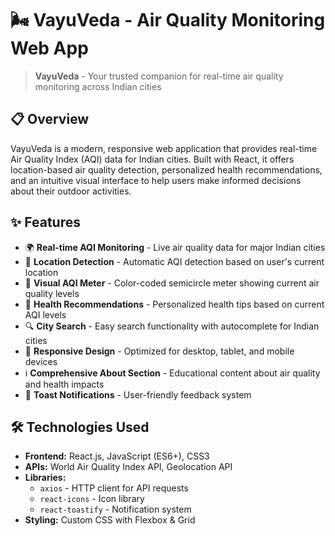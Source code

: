 # 🌬️ VayuVeda - Air Quality Monitoring Web App

> **VayuVeda** - Your trusted companion for real-time air quality monitoring across Indian cities

## 📋 Overview

VayuVeda is a modern, responsive web application that provides real-time Air Quality Index (AQI) data for Indian cities. Built with React, it offers location-based air quality detection, personalized health recommendations, and an intuitive visual interface to help users make informed decisions about their outdoor activities.

## ✨ Features

- 🌍 **Real-time AQI Monitoring** - Live air quality data for major Indian cities
- 📍 **Location Detection** - Automatic AQI detection based on user's current location
- 🎨 **Visual AQI Meter** - Color-coded semicircle meter showing current air quality levels
- 🏥 **Health Recommendations** - Personalized health tips based on current AQI levels
- 🔍 **City Search** - Easy search functionality with autocomplete for Indian cities
- 📱 **Responsive Design** - Optimized for desktop, tablet, and mobile devices
- ℹ️ **Comprehensive About Section** - Educational content about air quality and health impacts
- 🔔 **Toast Notifications** - User-friendly feedback system




## 🛠️ Technologies Used

- **Frontend:** React.js, JavaScript (ES6+), CSS3
- **APIs:** World Air Quality Index API, Geolocation API
- **Libraries:** 
  - `axios` - HTTP client for API requests
  - `react-icons` - Icon library
  - `react-toastify` - Notification system
- **Styling:** Custom CSS with Flexbox & Grid
